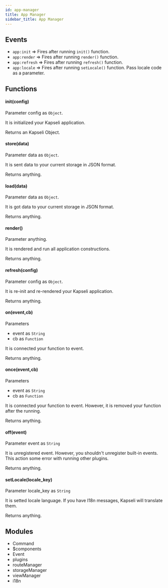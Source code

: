 ```yaml
---
id: app-manager
title: App Manager
sidebar_title: App Manager
---
```


## Events

- `app:init` => Fires after running `init()` function.
- `app:render` => Fires after running `render()` function.
- `app:refresh` => Fires after running `refresh()` function.
- `app:locale` => Fires after running `setLocale()` function. Pass locale code as a parameter.

## Functions

#### init(config)

Parameter config as `Object`.

It is initialized your Kapseli application.

Returns an Kapseli Object.

#### store(data)

Parameter data as `Object`.

It is sent data to your current storage in JSON format.

Returns anything.

#### load(data)

Parameter data as `Object`.

It is got data to your current storage in JSON format.

Returns anything.

#### render()

Parameter anything.

It is rendered and run all application constructions.

Returns anything.

#### refresh(config)

Parameter config as `Object`.

It is re-init and re-rendered your Kapseli application.

Returns anything.

#### on(event,cb)

Parameters

- event as `String`
- cb as `Function`

It is connected your function to event.

Returns anything.

#### once(event,cb)

Parameters

- event as `String`
- cb as `Function`

It is connected your function to event. However, it is removed your function after the running.

Returns anything.

#### off(event)

Parameter event as `String`

It is unregistered event. However, you shouldn't unregister built-in events. This action some error with running other plugins.

Returns anything.

#### setLocale(locale_key)

Parameter locale_key as `String`

It is setted locale language. If you have I18n messages, Kapseli will translate them.

Returns anything.

## Modules

- Command
- $components
- Event
- plugins
- routeManager
- storageManager
- viewManager
- i18n
